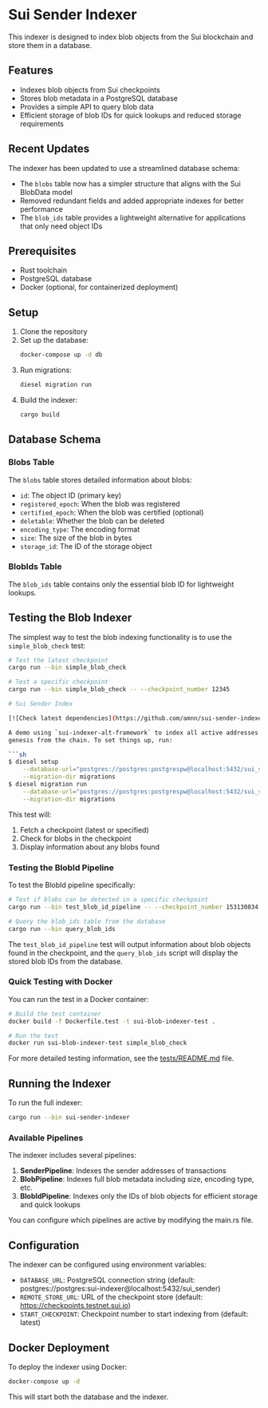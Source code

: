 
# Sui Sender Indexer

This indexer is designed to index blob objects from the Sui blockchain and store them in a database.

## Features

- Indexes blob objects from Sui checkpoints
- Stores blob metadata in a PostgreSQL database
- Provides a simple API to query blob data
- Efficient storage of blob IDs for quick lookups and reduced storage requirements

## Recent Updates

The indexer has been updated to use a streamlined database schema:

- The `blobs` table now has a simpler structure that aligns with the Sui BlobData model
- Removed redundant fields and added appropriate indexes for better performance
- The `blob_ids` table provides a lightweight alternative for applications that only need object IDs

## Prerequisites

- Rust toolchain
- PostgreSQL database
- Docker (optional, for containerized deployment)

## Setup

1. Clone the repository
2. Set up the database:
   ```bash
   docker-compose up -d db
   ```
3. Run migrations:
   ```bash
   diesel migration run
   ```
4. Build the indexer:
   ```bash
   cargo build
   ```

## Database Schema

### Blobs Table
The `blobs` table stores detailed information about blobs:
- `id`: The object ID (primary key)
- `registered_epoch`: When the blob was registered
- `certified_epoch`: When the blob was certified (optional)
- `deletable`: Whether the blob can be deleted
- `encoding_type`: The encoding format
- `size`: The size of the blob in bytes
- `storage_id`: The ID of the storage object

### BlobIds Table
The `blob_ids` table contains only the essential blob ID for lightweight lookups.

## Testing the Blob Indexer

The simplest way to test the blob indexing functionality is to use the `simple_blob_check` test:

```bash
# Test the latest checkpoint
cargo run --bin simple_blob_check

# Test a specific checkpoint
cargo run --bin simple_blob_check -- --checkpoint_number 12345

# Sui Sender Index

[![Check latest dependencies](https://github.com/amnn/sui-sender-indexer/actions/workflows/deps.yml/badge.svg)](https://github.com/amnn/sui-sender-indexer/actions/workflows/deps.yml)

A demo using `sui-indexer-alt-framework` to index all active addresses since
genesis from the chain. To set things up, run:

```sh
$ diesel setup                                                                \
    --database-url="postgres://postgres:postgrespw@localhost:5432/sui_sender" \
    --migration-dir migrations
$ diesel migration run                                                        \
    --database-url="postgres://postgres:postgrespw@localhost:5432/sui_sender" \
    --migration-dir migrations
```

This test will:
1. Fetch a checkpoint (latest or specified)
2. Check for blobs in the checkpoint
3. Display information about any blobs found

### Testing the BlobId Pipeline

To test the BlobId pipeline specifically:

```bash
# Test if blobs can be detected in a specific checkpoint
cargo run --bin test_blob_id_pipeline -- --checkpoint_number 153130834

# Query the blob_ids table from the database
cargo run --bin query_blob_ids
```

The `test_blob_id_pipeline` test will output information about blob objects found in the checkpoint, and the `query_blob_ids` script will display the stored blob IDs from the database.

### Quick Testing with Docker

You can run the test in a Docker container:

```bash
# Build the test container
docker build -f Dockerfile.test -t sui-blob-indexer-test .

# Run the test
docker run sui-blob-indexer-test simple_blob_check
```

For more detailed testing information, see the [tests/README.md](tests/README.md) file.

## Running the Indexer

To run the full indexer:

```bash
cargo run --bin sui-sender-indexer
```

### Available Pipelines

The indexer includes several pipelines:

1. **SenderPipeline**: Indexes the sender addresses of transactions
2. **BlobPipeline**: Indexes full blob metadata including size, encoding type, etc.
3. **BlobIdPipeline**: Indexes only the IDs of blob objects for efficient storage and quick lookups

You can configure which pipelines are active by modifying the main.rs file.

## Configuration

The indexer can be configured using environment variables:

- `DATABASE_URL`: PostgreSQL connection string (default: postgres://postgres:sui-indexer@localhost:5432/sui_sender)
- `REMOTE_STORE_URL`: URL of the checkpoint store (default: https://checkpoints.testnet.sui.io)
- `START_CHECKPOINT`: Checkpoint number to start indexing from (default: latest)

## Docker Deployment

To deploy the indexer using Docker:

```bash
docker-compose up -d
```

This will start both the database and the indexer.

